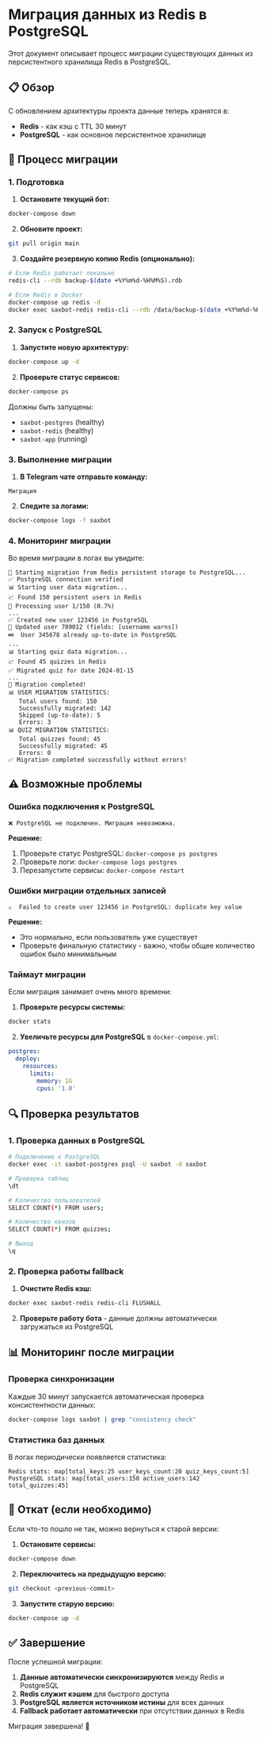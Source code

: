 # Миграция данных из Redis в PostgreSQL

Этот документ описывает процесс миграции существующих данных из персистентного хранилища Redis в PostgreSQL.

## 📋 Обзор

С обновлением архитектуры проекта данные теперь хранятся в:
- **Redis** - как кэш с TTL 30 минут
- **PostgreSQL** - как основное персистентное хранилище

## 🚀 Процесс миграции

### 1. Подготовка

1. **Остановите текущий бот:**
```bash
docker-compose down
```

2. **Обновите проект:**
```bash
git pull origin main
```

3. **Создайте резервную копию Redis (опционально):**
```bash
# Если Redis работает локально
redis-cli --rdb backup-$(date +%Y%m%d-%H%M%S).rdb

# Если Redis в Docker
docker-compose up redis -d
docker exec saxbot-redis redis-cli --rdb /data/backup-$(date +%Y%m%d-%H%M%S).rdb
```

### 2. Запуск с PostgreSQL

1. **Запустите новую архитектуру:**
```bash
docker-compose up -d
```

2. **Проверьте статус сервисов:**
```bash
docker-compose ps
```

Должны быть запущены:
- `saxbot-postgres` (healthy)
- `saxbot-redis` (healthy)  
- `saxbot-app` (running)

### 3. Выполнение миграции

1. **В Telegram чате отправьте команду:**
```
Миграция
```

2. **Следите за логами:**
```bash
docker-compose logs -f saxbot
```

### 4. Мониторинг миграции

Во время миграции в логах вы увидите:

```
🚀 Starting migration from Redis persistent storage to PostgreSQL...
✅ PostgreSQL connection verified
📊 Starting user data migration...
📈 Found 150 persistent users in Redis
🔄 Processing user 1/150 (0.7%)
...
✅ Created new user 123456 in PostgreSQL
🔄 Updated user 789012 (fields: [username warns])
⏭️  User 345678 already up-to-date in PostgreSQL
...
📊 Starting quiz data migration...
📈 Found 45 quizzes in Redis
✅ Migrated quiz for date 2024-01-15
...
🎉 Migration completed!
📊 USER MIGRATION STATISTICS:
   Total users found: 150
   Successfully migrated: 142
   Skipped (up-to-date): 5
   Errors: 3
📊 QUIZ MIGRATION STATISTICS:
   Total quizzes found: 45
   Successfully migrated: 45
   Errors: 0
✅ Migration completed successfully without errors!
```

## ⚠️ Возможные проблемы

### Ошибка подключения к PostgreSQL
```
❌ PostgreSQL не подключен. Миграция невозможна.
```

**Решение:**
1. Проверьте статус PostgreSQL: `docker-compose ps postgres`
2. Проверьте логи: `docker-compose logs postgres`
3. Перезапустите сервисы: `docker-compose restart`

### Ошибки миграции отдельных записей
```
⚠️  Failed to create user 123456 in PostgreSQL: duplicate key value
```

**Решение:**
- Это нормально, если пользователь уже существует
- Проверьте финальную статистику - важно, чтобы общее количество ошибок было минимальным

### Таймаут миграции
Если миграция занимает очень много времени:

1. **Проверьте ресурсы системы:**
```bash
docker stats
```

2. **Увеличьте ресурсы для PostgreSQL** в `docker-compose.yml`:
```yaml
postgres:
  deploy:
    resources:
      limits:
        memory: 1G
        cpus: '1.0'
```

## 🔍 Проверка результатов

### 1. Проверка данных в PostgreSQL

```bash
# Подключение к PostgreSQL
docker exec -it saxbot-postgres psql -U saxbot -d saxbot

# Проверка таблиц
\dt

# Количество пользователей
SELECT COUNT(*) FROM users;

# Количество квизов  
SELECT COUNT(*) FROM quizzes;

# Выход
\q
```

### 2. Проверка работы fallback

1. **Очистите Redis кэш:**
```bash
docker exec saxbot-redis redis-cli FLUSHALL
```

2. **Проверьте работу бота** - данные должны автоматически загружаться из PostgreSQL

## 📊 Мониторинг после миграции

### Проверка синхронизации
Каждые 30 минут запускается автоматическая проверка консистентности данных:

```bash
docker-compose logs saxbot | grep "consistency check"
```

### Статистика баз данных
В логах периодически появляется статистика:

```
Redis stats: map[total_keys:25 user_keys_count:20 quiz_keys_count:5]
PostgreSQL stats: map[total_users:150 active_users:142 total_quizzes:45]
```

## 🔄 Откат (если необходимо)

Если что-то пошло не так, можно вернуться к старой версии:

1. **Остановите сервисы:**
```bash
docker-compose down
```

2. **Переключитесь на предыдущую версию:**
```bash
git checkout <previous-commit>
```

3. **Запустите старую версию:**
```bash
docker-compose up -d
```

## ✅ Завершение

После успешной миграции:

1. **Данные автоматически синхронизируются** между Redis и PostgreSQL
2. **Redis служит кэшем** для быстрого доступа
3. **PostgreSQL является источником истины** для всех данных
4. **Fallback работает автоматически** при отсутствии данных в Redis

Миграция завершена! 🎉
